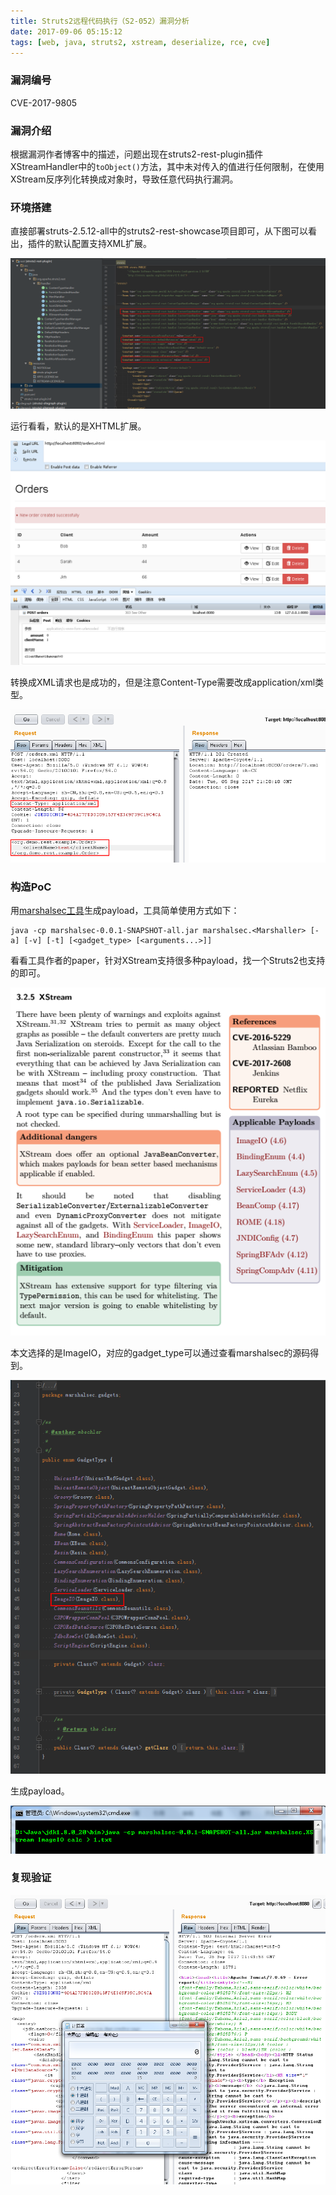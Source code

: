 ```yaml
---
title: Struts2远程代码执行（S2-052）漏洞分析
date: 2017-09-06 05:15:12
tags: [web, java, struts2, xstream, deserialize, rce, cve]
---
```


### 漏洞编号

CVE-2017-9805

### 漏洞介绍

根据漏洞作者博客中的描述，问题出现在struts2-rest-plugin插件XStreamHandler中的`toObject()`方法，其中未对传入的值进行任何限制，在使用XStream反序列化转换成对象时，导致任意代码执行漏洞。

### 环境搭建

直接部署struts-2.5.12-all中的struts2-rest-showcase项目即可，从下图可以看出，插件的默认配置支持XML扩展。

![01.png](apache-struts2-s2-052-rce/01.png)

运行看看，默认的是XHTML扩展。

![02.png](apache-struts2-s2-052-rce/02.png)

转换成XML请求也是成功的，但是注意Content-Type需要改成application/xml类型。

![03.png](apache-struts2-s2-052-rce/03.png)

### 构造PoC

用[marshalsec工具](https://github.com/mbechler/marshalsec)生成payload，工具简单使用方式如下：

```shell
java -cp marshalsec-0.0.1-SNAPSHOT-all.jar marshalsec.<Marshaller> [-a] [-v] [-t] [<gadget_type> [<arguments...>]]
```

看看工具作者的paper，针对XStream支持很多种payload，找一个Struts2也支持的即可。

![04.png](apache-struts2-s2-052-rce/04.png)

本文选择的是ImageIO，对应的gadget_type可以通过查看marshalsec的源码得到。

![05.png](apache-struts2-s2-052-rce/05.png)

生成payload。

![06.png](apache-struts2-s2-052-rce/06.png)

### 复现验证

![07.png](apache-struts2-s2-052-rce/07.png)